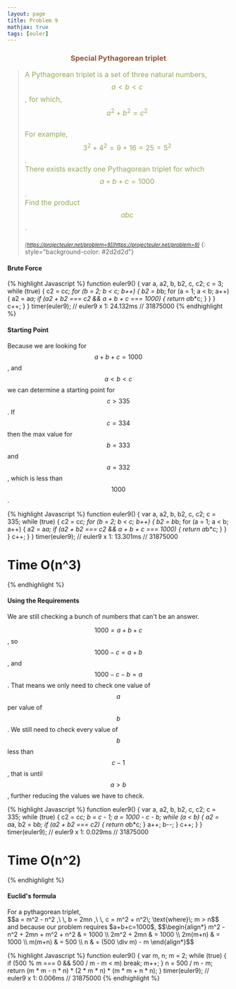 ```yaml
---
layout: page
title: Problem 9
mathjax: true
tags: [euler]
---
```


<h3 style="color: #8f5536; text-align: center">Special Pythagorean triplet</h3>

> <small><span style="font-size:1rem; color:#90a959">A Pythagorean triplet is a set of three natural numbers, $$a < b < c$$, for which, <br>
> $$a^2 + b^2 = c^2$$<br>
> For example, $$3^2 + 4^2 = 9 + 16 = 25 = 5^2$$.<br>
> There exists exactly one Pythagorean triplet for which $$a + b + c = 1000$$.<br>
> Find the product $$abc$$.<br><br></span>
> <cite>[https://projecteuler.net/problem=9](https://projecteuler.net/problem=9)</cite></small>
{: style="background-color: #2d2d2d"}

#### Brute Force

{% highlight Javascript %}
function euler9() {
  var a, a2, b, b2, c, c2;
  c = 3;
  while (true) {
    c2 = c*c;
    for (b = 2; b < c; b++) {
      b2 = b*b;
      for (a = 1; a < b; a++) {
        a2 = a*a;
        if (a2 + b2 === c2 && a + b + c === 1000) {
          return a*b*c;
        }
      }
    }
    c++;
  }
}
timer(euler9);
// euler9 x 1: 24.132ms
// 31875000
{% endhighlight %}

#### Starting Point

Because we are looking for $$a+b+c=1000$$, and $$a<b<c$$ we can determine a starting point for $$c>335$$. If $$c = 334$$ then the max value for $$b = 333$$ and $$a = 332$$, which is less than $$1000$$.

{% highlight Javascript %}
function euler9() {
  var a, a2, b, b2, c, c2;
  c = 335;
  while (true) {
    c2 = c*c;
    for (b = 2; b < c; b++) {
      b2 = b*b;
      for (a = 1; a < b; a++) {
        a2 = a*a;
        if (a2 + b2 === c2 && a + b + c === 1000) {
          return a*b*c;
        }
      }
    }
    c++;
  }
}
timer(euler9);
// euler9 x 1: 13.301ms
// 31875000

# Time O(n^3)
{% endhighlight %}


#### Using the Requirements

We are still checking a bunch of numbers that can't be an answer.

$$1000 = a + b + c$$, so $$1000 - c = a + b$$, and $$1000 - c - b = a$$. That means we only need to check one value of $$a$$ per value of $$b$$. We still need to check every value of $$b$$ less than $$c-1$$, that is until $$a > b$$, further reducing the values we have to check.

{% highlight Javascript %}
function euler9() {
  var a, a2, b, b2, c, c2;
  c = 335;
  while (true) {
    c2 = c*c;
    b = c - 1;
    a = 1000 - c - b;
    while (a < b) {
      a2 = a*a,
      b2 = b*b;
      if (a2 + b2 === c2) {
        return a*b*c;
      }
      a++;
      b--;
    }
    c++;
  }
}
timer(euler9);
// euler9 x 1: 0.029ms
// 31875000

# Time O(n^2)
{% endhighlight %}

#### Euclid's formula

<p>
For a pythagorean triplet,<br>
$$a = m^2 - n^2 ,\ \, b = 2mn ,\ \, c = m^2 + n^2\; \text{where}\; m > n$$
and because our problem requires $a+b+c=1000$,
$$\begin{align*}
m^2 -n^2 + 2mn + m^2 + n^2 & = 1000 \\
2m^2 + 2mn & = 1000 \\
2m(m+n) & = 1000 \\
m(m+n) & = 500 \\
n & = (500 \div m) - m
\end{align*}$$
</p>

{% highlight Javascript %}
function euler9() {
  var m, n;
  m = 2;
  while (true) {
    if (500 % m === 0 && 500 / m - m < m) break;
    m++;
  }
  n = 500 / m - m;
  return (m * m - n * n) * (2 * m * n) * (m * m + n * n);
}
timer(euler9);
// euler9 x 1: 0.006ms
// 31875000
{% endhighlight %}
